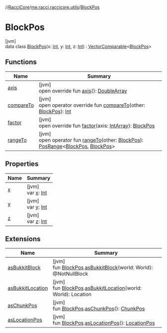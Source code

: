 //[RacciCore](../../../index.md)/[me.racci.raccicore.utils](../index.md)/[BlockPos](index.md)

# BlockPos

[jvm]\
data class [BlockPos](index.md)(x: [Int](https://kotlinlang.org/api/latest/jvm/stdlib/kotlin/-int/index.html), y: [Int](https://kotlinlang.org/api/latest/jvm/stdlib/kotlin/-int/index.html), z: [Int](https://kotlinlang.org/api/latest/jvm/stdlib/kotlin/-int/index.html)) : [VectorComparable](../-vector-comparable/index.md)&lt;[BlockPos](index.md)&gt;

## Functions

| Name | Summary |
|---|---|
| [axis](axis.md) | [jvm]<br>open override fun [axis](axis.md)(): [DoubleArray](https://kotlinlang.org/api/latest/jvm/stdlib/kotlin/-double-array/index.html) |
| [compareTo](index.md#-1735584979%2FFunctions%2F-519281799) | [jvm]<br>open operator override fun [compareTo](index.md#-1735584979%2FFunctions%2F-519281799)(other: [BlockPos](index.md)): [Int](https://kotlinlang.org/api/latest/jvm/stdlib/kotlin/-int/index.html) |
| [factor](factor.md) | [jvm]<br>open override fun [factor](factor.md)(axis: [IntArray](https://kotlinlang.org/api/latest/jvm/stdlib/kotlin/-int-array/index.html)): [BlockPos](index.md) |
| [rangeTo](index.md#813730373%2FFunctions%2F-519281799) | [jvm]<br>open operator fun [rangeTo](index.md#813730373%2FFunctions%2F-519281799)(other: [BlockPos](index.md)): [PosRange](../-pos-range/index.md)&lt;[BlockPos](index.md), [BlockPos](index.md)&gt; |

## Properties

| Name | Summary |
|---|---|
| [x](x.md) | [jvm]<br>var [x](x.md): [Int](https://kotlinlang.org/api/latest/jvm/stdlib/kotlin/-int/index.html) |
| [y](y.md) | [jvm]<br>var [y](y.md): [Int](https://kotlinlang.org/api/latest/jvm/stdlib/kotlin/-int/index.html) |
| [z](z.md) | [jvm]<br>var [z](z.md): [Int](https://kotlinlang.org/api/latest/jvm/stdlib/kotlin/-int/index.html) |

## Extensions

| Name | Summary |
|---|---|
| [asBukkitBlock](../as-bukkit-block.md) | [jvm]<br>fun [BlockPos](index.md).[asBukkitBlock](../as-bukkit-block.md)(world: World): @NotNullBlock |
| [asBukkitLocation](../as-bukkit-location.md) | [jvm]<br>fun [BlockPos](index.md).[asBukkitLocation](../as-bukkit-location.md)(world: World): Location |
| [asChunkPos](../as-chunk-pos.md) | [jvm]<br>fun [BlockPos](index.md).[asChunkPos](../as-chunk-pos.md)(): [ChunkPos](../-chunk-pos/index.md) |
| [asLocationPos](../as-location-pos.md) | [jvm]<br>fun [BlockPos](index.md).[asLocationPos](../as-location-pos.md)(): [LocationPos](../-location-pos/index.md) |
